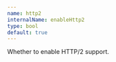 ```yaml
---
name: http2
internalName: enableHttp2
type: bool
default: true
---
```

Whether to enable HTTP/2 support.
